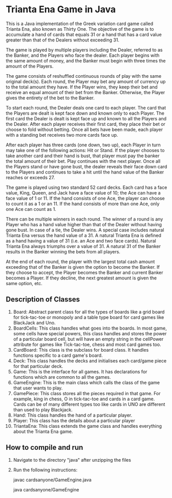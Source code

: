 # Trianta Ena Game in Java

This is a Java implementation of the Greek variation card game called Trianta Ena, also known as Thirty One. The objective of the game is to accumulate a hand of cards that equals 31 or a hand that has a card value greater than that of the Dealers without exceeding 31.

The game is played by multiple players including the Dealer, referred to as the Banker, and the Players who face the dealer. Each player begins with the same amount of money, and the Banker must begin with three times the amount of the Players.

The game consists of reshuffled continuous rounds of play with the same original deck(s). Each round, the Player may bet any amount of currency up to the total amount they have. If the Player wins, they keep their bet and receive an equal amount of their bet from the Banker. Otherwise, the Player gives the entirety of the bet to the Banker.

To start each round, the Dealer deals one card to each player. The card that the Players are dealt is kept face down and known only to each Player. The first card the Dealer is dealt is kept face up and known to all the Players and the Dealer. After each player receives their first card, they place their bet or choose to fold without betting. Once all bets have been made, each player with a standing bet receives two more cards face up.

After each player has three cards (one down, two up), each Player in turn may take one of the following actions: Hit or Stand. If the player chooses to take another card and their hand is bust, that player must pay the banker the total amount of their bet. Play continues with the next player. Once all the Players stand or have gone bust, the dealer reveals their face down card to the Players and continues to take a hit until the hand value of the Banker reaches or exceeds 27.

The game is played using two standard 52 card decks. Each card has a face value, King, Queen, and Jack have a face value of 10; the Ace can have a face value of 1 or 11. If the hand consists of one Ace, the player can choose to count it as a 1 or an 11. If the hand consists of more than one Ace, only one Ace can count as 1.

There can be multiple winners in each round. The winner of a round is any Player who has a hand value higher than that of the Dealer without having gone bust. In case of a tie, the Dealer wins. A special case includes natural Trianta Ena versus the hand value of a 31. A natural Trianta Ena is defined as a hand having a value of 31 (i.e. an Ace and two face cards). Natural Trianta Ena always triumphs over a value of 31. A natural 31 of the Banker results in the Banker winning the bets from all players.

At the end of each round, the player with the largest total cash amount exceeding that of the Banker is given the option to become the Banker. If they choose to accept, the Player becomes the Banker and current Banker becomes a Player. If they decline, the next greatest amount is given the same option, etc.

## Description of Classes
1. Board: Abstract parent class for all the types of boards like a grid board for tick-tac-toe or monopoly and a table type board for card games like BlackJack and Uno.
2. BoardCells: This class handles what goes into the boards. In most game, some cells have special powers, this class handles and stores the power of a particular board cell, but will have an empty string in the cellPower attribute for games like Tick-tac-toe, chess and most card games too.
3. CardBoard: This class is the subclass for board class. It handles functions specific to a card game's board.
4. Deck: This class handles the decks and initialises each card/game piece for that particular deck.
5. Game: This is the interface for all games. It has declarations for functions which are common to all the games.
6. GameEngine: This is the main class which calls the class of the game that user wants to play.
7. GamePiece: This class stores all the pieces required in that game. For example, king in chess, O in tick-tac-toe and cards in a card game. Cards can be of many different types too like cards in UNO are different than used to play Blackjack.
8. Hand: This class handles the hand of a particular player.
9. Player: This class has the details about a particular player
10. TriantaEna: This class extends the game class and handles everything about the Trianta Ena game.

## How to compile and run
1. Navigate to the directory "java" after unzipping the files
2. Run the following instructions:

    javac cardsanyone/GameEngine.java
    
    java cardsanyone/GameEngine